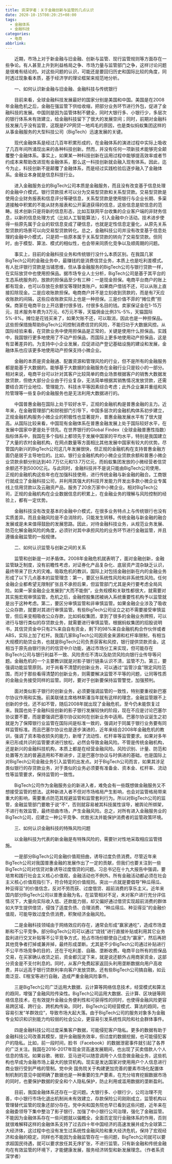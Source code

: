 ```yaml
---
title: 资深学者：关于金融创新与监管的几点认识
date: 2020-10-15T08:20:25+08:00
tags:
  - 金融体系
  - 金融科技
categories:
  - 电商
abbrlink:
---
```


　　近期，市场上对于新金融与旧金融、创新与监管、现行监管规则等方面存在一些争论。有人甚至上升到利益格局之争、市场力量与监管部门之争，这样讨论问题是很难有结论的。对这些问题的认识，可能还是要回归历史和国际比较的角度，同时透过现象看本质，基于经济学的理论框架来规范地分析。

　　一、如何认识新金融与旧金融、金融科技与传统银行

　　目前来看，全球金融科技发展最好的国家分别是美国和中国。美国是在2008年金融危机之后，金融在强监管下供给收缩，把部分业务环节进行外包，促进了金融科技的发展。中国则是因为监管体制不健全，同时大银行多、小银行少，多层次的银行体系未有效建立，给金融科技留下了很大的发展空间；同时，前期对金融科技发展几乎没有监管，这既是P2P网贷一地鸡毛的原因，也是类似蚂蚁集团这样的从事金融服务的大型科技公司（BigTech）迅速发展的关键。

　　现代金融体系是经过几百年积累形成的，在金融体系的演进过程中实际上吸收了几百年间所涌现出来的各种科技创新。然而，并没有任何一项新技术能够完全颠覆整个金融体系。事实上，如果某一种科技创新在运用过程中能够提高效率或者节约成本来帮助改进现有金融体系，那么这一科技创新就会融入现有体系。因此，迄今为止，科技创新不是颠覆了金融体系，而是经过实践检验后逐步融入了金融体系。金融业本身就是信息科技行业。

　　进入金融服务业的BigTech公司本质是金融服务，而且没有改变基于信息处理的金融中介模式。银行贷款技术可以分为交易型贷款和关系型贷款。交易型贷款是使用企业财务报表和信息评分等硬信息，关系型贷款是使用银行与企业长期、多渠道接触中积累的不能从财务报表和公开渠道获得的信息，这些信息是软信息的范畴。技术创新只是将新的信息形态，比如互联网平台收集的企业客户端的非财务信息，以新的信息处理方式（比如人工智能算法），引入金融中介活动。技术进步使得一些原先属于企业的软信息变成了硬信息，也就是定性信息定量化，从原先关系型贷款的场景可以向交易型贷款转化。总之，金融科技公司并没有改变基于信息处理的金融中介模式，只是把一些原本属于关系型贷款的转向了交易型贷款。但同时，由于模型、算法、模式的相似性，也会带来同质化竞争以及顺周期的问题。

　　事实上，目前的金融科技业务和传统银行没什么本质区别。在我国几家BigTech公司的金融业务中，最赚钱的是消费信贷业务，本质上也是吃利差模式。有人批评银行贷款是当铺思维，但从事金融服务的BigTech公司与银行贷款一样，在实际放贷中也使用担保品。据市场专业人士分析，BigTech公司是基于其平台的生态系统服务的，放款的担保品至少有三种：一是现金担保。电商平台商户的账上都有现金，也可以存放在余额宝等理财类账户。如果商户借钱不还，可以从账上直接扣除现金。二是应收账款担保。电商商户并不是立刻收到货款的，而是有7天应收账款的间隔，这些应收账款实际上也是一种担保。三是价值不菲的“摊位费”担保。商家在电商平台上开店要付很多钱，付很多名目的钱。卖家保证金在1-15万元，技术服务年费为3万元、6万元不等，天猫佣金比例3%-5%，天猫国际5%-8%。摊位是花钱买来了，如果欠账不还，可以取消，因此也是一种担保品。这些担保措施帮助BigTech公司控制消费信贷的风险，不能归功于大数据风控。从国际经验来看，在贷款业务中使用担保品是正常的，关键是使用什么担保品。实践中，我国银行更多地使用了不动产担保品，而国际上更多地使用动产担保品，这是有显著差异的。为支持中小企业发展，应促进动产登记基础设施的建设和发展，金融体系也应该更多地使用动产担保支持小微企业。

　　金融的本质是资金融通、配置资源和管理风险的行业，但不是所有的金融服务都是能基于大数据的。能够基于大数据的金融服务在金融行业只是较小的一部分。相对来说，电商平台可以针对其客户比较简单的商业场景根据客户的销售大数据发放贷款，但绝大部分企业由于行业复杂，无法简单根据其销售情况发放贷款，还需要结合其行业地位、管理能力、科技水平等因素综合考虑；此外企业兼并重组和风险管理等一些复杂的金融服务也是无法利用大数据进行的。

　　中国普惠金融在国际上处于较好水平，正规的金融机构是普惠金融的主力。近年来，在金融管理部门和财税部门引导下，中国多层次的金融机构体系初步建立，正规金融机构服务小微企业的积极性也显著提升，普惠金融发展水平有了很大提高。从国际比较来看，中国现有金融体系在普惠金融发展上处于国际较好水平，在发展中国家中更是处于领先。在世界银行的Global Findex（全球金融普惠性指数）指标体系中，我国在多个指标上都领先于发展中国家的平均水平，特别是我国建立了大量的农村金融机构，在网点数量等方面相比其他发展中国家有较大的优势。尽管国内新兴的BigTech公司这几年发展很快，但正规的金融机构在支持普惠金融方面仍是居于主导地位的。比如，银行业金融机构的小微企业贷款余额和普惠小微企业贷款余额分别达到40.7万亿元和13.7万亿元，而蚂蚁集团发放的小微经营者信贷余额还不到5000亿元。与此同时，金融科技并不是说只能由BigTech公司使用，正规的金融机构这些年也在加强科技使用，进行传统金融与新金融的融合。工商银行就成立了金融科技公司，并利用其强大的科技开发能力开发出多款小微企业专属线上信用贷款以及云融资产品，服务了20余万家中小微企业。相对BigTech公司，正规的金融机构在企业数据信息的积累上，在金融业务的理解与风险控制的经验上，都有一定优势。

　　金融科技没有改变基本的金融中介模式，在很多业务特点上与传统银行也没有实质差异。而且金融风险是不会消除的，只能发生转移。传统金融与新金融的融合发展或是未来值得鼓励的发展思路。因此，对待金融科技业务，从规范业务发展、防范化解金融风险的角度，必须针对其中承担风险的业务环节进行金融监管，并且遵循金融监管的一般规律。

　　二、如何认识监管与创新之间的关系

　　监管和创新是一对矛盾体。2008年金融危机就表明了，面对金融创新，金融监管缺乏制度，没有前瞻性考虑，对证券化产品复杂化、底层资产混杂缺乏认识，最终带来了巨大的灾难。吸取危机的教训，国际上对包括金融创新在内的金融业务形成了以下几点基本的监管理念：第一，要区分系统性风险和非系统性风险。任何金融企业都希望无限制扩张且不承担后果，但监管部门尤其是央行要考虑全局风险。如果一家金融企业发展到“大而不能倒”，业务规模和关联性都很大，就需要对其实施宏观审慎监管。危机之后，金融控股集团被纳入系统重要性机构予以监管就是出于这种考虑。第二，要区分审慎监管和非审慎监管。如果金融企业涉及了吸收公众存款，就要对其进行审慎监管。有些BigTech公司设立之初不需要接受审慎监管，但后来变相吸收公众存款，比如蚂蚁集团，拿到了很多的金融业务牌照，可以进行与银行类似的存贷款业务，就需要进行审慎监管。根据蚂蚁集团的招股说明书，其信贷资金中只有2%来自自有资金，剩下的98%来自金融机构合作伙伴或者ABS，实际上加了杠杆。我国几家BigTech公司因资金来源和杠杆率限制，有相当大规模的助贷业务，也就是BigTech公司负责获客和风控，银行提供贷款资金。这相当于原先由银行执行的信贷中介功能，通过市场分工来实现，但可能存在BigTech公司与银行利益不一致、风险责任不清以及助贷风险向银行业传导等问题。金融危机的一个主要教训就是对影子银行链条认识不清，监管不力。第三，要强调功能监管原则。对于尚看不清楚的创新业务，可以通过“监管沙盒”限定风险范围，而对于那些看得清楚的创新业务，则需要解决监管不平等的问题，让同等性质的金融业务接受同样的监管。同时，要对于创新要保持监管警觉，加强预判。

　　面对类似影子银行的创新业务，必须要强调监管的一致性，特别要重视新巴塞尔协议作用和实施。前美联储主席格林斯潘当年就有这样的理念，金融监管跟不上创新的步伐，还不如不管，随后2008年就出现了金融危机，至今仍未能恢复过来。我国也处于金融科技创新的影子银行发展较快的阶段，现在不应是讨论巴塞尔协议要不要，而是要强调巴塞尔协议如何在创新业务中适用。巴塞尔协议诞生之初就是为了保障银行业监管在国际间是标准一致的，强调对于同属于银行业务要有同样监管标准。而且巴塞尔协议也是逐步演进的，近年来结合2008年金融危机的教训，强调了资本吸收损失的能力，新增了流动性、杠杆率等监管要求。如果对多年来已形成共识的监管要求进行放松，必然会导致金融风险。不管是传统金融机构，还是新兴的金融科技机构，本质上都是在经营金融风险。风险识别、计量、防范和处置等方法的普遍适用和不断进步，正是巴塞尔协议与时俱进的基础，也是国际上对BigTech公司金融业务引入监管的出发点。对于BigTech公司而言，如果其涉足类似银行的存贷款业务，对于类似的业务必须要有准备金、资本金、杠杆率、流动性等监管要求，保持监管的一致性。

　　BigTech公司作为金融服务业的新进入者，难免会有一些既想做金融服务又不想接受监管的想法。这种新进入者不但对市场格局产生影响，也会对监管格局带来重大的影响，需要重点防范其规避监管和监管套利行为。所以对BigTech公司的监管，金融监管部门要敢于说“不”，否则就容易被其科技属性误导，被舆论所绑架，不进行有效监管，最终扭曲市场，产生金融风险。总之，对所有进入金融服务业的BigTech公司，应建立一种公平竞争、优胜劣汰并能保护消费者的监管政策环境。

　　三、如何认识金融科技的特殊风险问题

　　以金融科技为代表的新金融是有特殊风险的，需要针对性地采取相应监管措施。

　　一是部分BigTech公司金融价值观扭曲，诱导过度负债消费。尽管近年来BigTech公司对我国普惠金融的发展作出了一定的贡献，但我们也要关注到一些BigTech公司对信贷对象诱导过度借贷的问题。习总书记在十九大报告中强调，要培育和践行社会主义核心价值观，金融活动也不例外。所有金融活动都必须在社会主义核心价值观指引下，符合特定的价值规则。突出一点就是要倡导“种瓜得瓜、种豆得豆”的价值信念，反对不劳而获、过度借贷、超前消费的享乐主义。近年来国内部分BigTech公司以普惠金融为名，在监管相对不足，未对客户进行充分评估情况下，大量向实际收入低、还款能力弱，却又偏好通过借贷实现超前消费的群体如大学生提供借贷，侵蚀了适度负债、合理消费、“种瓜得瓜、种豆得豆”的金融价值观，可能导致过度负债消费，积聚经济金融风险。

　　二是金融科技领域由于网络效应的存在，通常会形成“赢家通吃”，造成市场垄断和不公平竞争。部分BigTech公司可以通过“烧钱”进行直接补贴或利用其它业务盈利进行交叉补贴等不公平竞争方式，抢占市场份额使自己成为“赢家”，然后再把其他竞争者打掉或兼并掉，最终形成垄断。尤其是不少BigTech公司通过补贴进行不公平市场竞争的目的，还在于吃利差、自融、垄断收费。电商平台所有的担保品交易，在买家确认收货之前，资金都沉淀下来，就是说还额外占用商家资金，这部分资金是不支付利息的。同时，从客户免费起家返回头利用垄断数据向用户高收费，并以远高于银行贷款利率向客户发放贷款。还有些BigTech公司搞自融，如云南泛亚、E租宝等进行自融，造成严重金融风险事件。

　　三是BigTech公司广泛运用大数据、云计算等网络信息技术，经营模式和算法的趋同，增强了金融风险传染性。BigTech公司运用大数据、云计算、区块链等网络信息技术，在有效提升金融业务便利性和可获得性的同时，也使得金融风险更容易跨区域、跨行业、跨机构传染。同时，BigTech公司经营模式、算法的趋同，也容易引发“羊群效应”，导致市场大起大落。由于BigTech公司的服务对象多为金融专业知识和识别能力均较弱的社会公众，更容易引发系统性风险和社会群体事件。

　　四是金融科技公司过度采集客户数据，可能侵犯客户隐私。更多的数据有助于金融科技公司改善其模型，提升金融服务效率，但过度的数据挖掘，也可能侵犯客户的隐私。比如，前一段时间，脸书（Facebook）的数据泄密事件就引起了各界的广泛关注。我国在2016-2017年现金贷高速发展期间，也出现了买卖借款人个人信息的情况。如果谷歌、微软、亚马逊可以随意调用个人信息做金融业务，这些机构也早成为金融市场上最大的放贷机构。现实是发达国家对使用用户个人信息进行商业银行受到严格的管制。党中央 国务院关于构建更加完善的要素市场化配置体制机制的意见中就明确了数据也是一种重要的生产要素，在充分培育挖掘数据市场的同时，也要保护数据的安全和个人隐私保护，防止利用或滥用数据的垄断盈利。

　　目前，我国金融体系还存在一定问题。大银行多、小银行少，公司治理不完善，中小银行市场化退出机制尚未有效建立，存款保险公司刚刚成立，监管机构以管理替代监管的现象还部分存在。党中央和国务院也早已看到这些问题，近年来在金融委领导下集中整治了影子银行，加强了中小银行公司治理，强化了金融监管。不能因为金融体系存在一些问题就以偏概全，全面否定现行金融体系的作用，否则就很难解释这样的金融体系支持了过去四十年中国经济的高速发展并成为全球第二大经济体，这过程中也没有发生过系统性金融风险和重大经济危机，保持了宏观经济和金融的稳定。同样也不能因为金融监管存在一些问题，BigTech公司就可以要求超国民待遇，就可以要求放任其无序扩张，不进行监管。只有新金融和传统金融均在有效监管的环境下，才能健康发展，服务经济转型和新发展理念。（作者系资深学者）